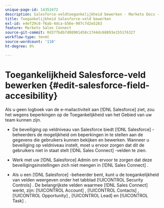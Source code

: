 ```yaml
---
unique-page-id: 14352472
description: Salesforce-veldtoegankelijkheid bewerken - Marketo Docs - Productdocumentatie
title: Toegankelijkheid Salesforce-veld bewerken
exl-id: e4ef29c8-f6ab-4dca-b56e-907c7d2e5263
feature: Marketo Sales Connect
source-git-commit: 0d37fbdb7d08901458c1744dc68893e155176327
workflow-type: tm+mt
source-wordcount: '110'
ht-degree: 0%

---
```


# Toegankelijkheid Salesforce-veld bewerken {#edit-salesforce-field-accesibility}

Als u geen logboek van de e-mailactiviteit aan [!DNL Salesforce] ziet, zou het wegens beperkingen op de Toegankelijkheid van het Gebied van uw team kunnen zijn.

* De beveiliging op veldniveau van Salesforce biedt [!DNL Salesforce] -beheerders de mogelijkheid om beperkingen in te stellen aan de gegevens die gebruikers kunnen bekijken en bewerken. Wanneer u beveiliging op veldniveau instelt, moet u ervoor zorgen dat dit de gebruikers niet in staat stelt [!DNL Sales Connect] -velden te zien.

* Werk met uw [!DNL Salesforce] Admin om ervoor te zorgen dat deze beveiligingsinstellingen zich niet mengen in [!DNL Sales Connect] .

* Als u een [!DNL Salesforce] -beheerder bent, kunt u de toegankelijkheid van velden weergeven onder het tabblad [!UICONTROL Security Controls] . De belangrijkste velden waarmee [!DNL Sales Connect] werkt, zijn: [!UICONTROL Account] , [!UICONTROL Contacts] , [!UICONTROL Opportunity] , [!UICONTROL Lead] en [!UICONTROL Task] .
